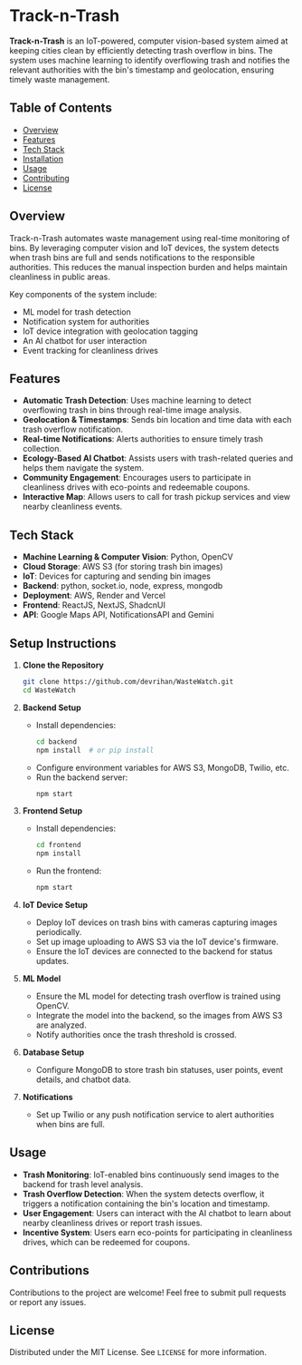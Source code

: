 # Track-n-Trash

**Track-n-Trash** is an IoT-powered, computer vision-based system aimed at keeping cities clean by efficiently detecting trash overflow in bins. The system uses machine learning to identify overflowing trash and notifies the relevant authorities with the bin's timestamp and geolocation, ensuring timely waste management.

## Table of Contents

- [Overview](#overview)
- [Features](#features)
- [Tech Stack](#tech-stack)
- [Installation](#installation)
- [Usage](#usage)
- [Contributing](#contributing)
- [License](#license)

## Overview

Track-n-Trash automates waste management using real-time monitoring of bins. By leveraging computer vision and IoT devices, the system detects when trash bins are full and sends notifications to the responsible authorities. This reduces the manual inspection burden and helps maintain cleanliness in public areas.

Key components of the system include:
- ML model for trash detection
- Notification system for authorities
- IoT device integration with geolocation tagging
- An AI chatbot for user interaction
- Event tracking for cleanliness drives

## Features

- **Automatic Trash Detection**: Uses machine learning to detect overflowing trash in bins through real-time image analysis.
- **Geolocation & Timestamps**: Sends bin location and time data with each trash overflow notification.
- **Real-time Notifications**: Alerts authorities to ensure timely trash collection.
- **Ecology-Based AI Chatbot**: Assists users with trash-related queries and helps them navigate the system.
- **Community Engagement**: Encourages users to participate in cleanliness drives with eco-points and redeemable coupons.
- **Interactive Map**: Allows users to call for trash pickup services and view nearby cleanliness events.

## Tech Stack

- **Machine Learning & Computer Vision**: Python, OpenCV
- **Cloud Storage**: AWS S3 (for storing trash bin images)
- **IoT**: Devices for capturing and sending bin images
- **Backend**: python, socket.io, node, express, mongodb
- **Deployment**: AWS, Render and Vercel
- **Frontend**: ReactJS, NextJS, ShadcnUI
- **API**: Google Maps API, NotificationsAPI and Gemini

## Setup Instructions

1. **Clone the Repository**
   ```bash
   git clone https://github.com/devrihan/WasteWatch.git
   cd WasteWatch
   ```

2. **Backend Setup**
   - Install dependencies:
     ```bash
     cd backend
     npm install  # or pip install
     ```
   - Configure environment variables for AWS S3, MongoDB, Twilio, etc.
   - Run the backend server:
     ```bash
     npm start
     ```

3. **Frontend Setup**
   - Install dependencies:
     ```bash
     cd frontend
     npm install
     ```
   - Run the frontend:
     ```bash
     npm start
     ```

4. **IoT Device Setup**
   - Deploy IoT devices on trash bins with cameras capturing images periodically.
   - Set up image uploading to AWS S3 via the IoT device's firmware.
   - Ensure the IoT devices are connected to the backend for status updates.

5. **ML Model**
   - Ensure the ML model for detecting trash overflow is trained using OpenCV.
   - Integrate the model into the backend, so the images from AWS S3 are analyzed.
   - Notify authorities once the trash threshold is crossed.

6. **Database Setup**
   - Configure MongoDB to store trash bin statuses, user points, event details, and chatbot data.

7. **Notifications**
   - Set up Twilio or any push notification service to alert authorities when bins are full.


## Usage

- **Trash Monitoring**: IoT-enabled bins continuously send images to the backend for trash level analysis.
- **Trash Overflow Detection**: When the system detects overflow, it triggers a notification containing the bin's location and timestamp.
- **User Engagement**: Users can interact with the AI chatbot to learn about nearby cleanliness drives or report trash issues.
- **Incentive System**: Users earn eco-points for participating in cleanliness drives, which can be redeemed for coupons.

## Contributions

Contributions to the project are welcome! Feel free to submit pull requests or report any issues.

## License

Distributed under the MIT License. See `LICENSE` for more information.
